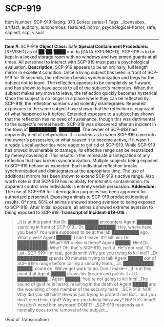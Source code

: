 # SCP-919
Item Number: SCP-919
Rating: 370
Series: series-1
Tags: _licensebox, artifact, auditory, autonomous, featured, horror, psychological-horror, safe, sapient, scp, visual

---

**Item #:** SCP-919
**Object Class:** Safe
**Special Containment Procedures:** [REVISED] as of ██/██/████ due to [DATA EXPUNGED]. SCP-919 is to be kept in a locked storage room with no windows and two armed guards at all times. All personnel to interact with SCP-919 must pass a psychological evaluation.
**Description:** SCP-919 appears to be an ordinary, full length mirror in excellent condition.
Once a living subject has been in front of SCP-919 for 15 seconds, the reflection breaks synchronization and begs for the subject not to leave. The reflection appears to be completely self-aware, and has shown to have access to all of the subject's memories. When the subject makes any move to leave, the reflection quickly becomes hysterical. Once the subject is no longer in a place where they can be reflected by SCP-919, the reflection screams and violently disintegrates. Repeated exposures to the same subject have shown that the reflection is cognizant of what happened to it before. Extended exposure to a subject has shown that the reflection has no need of sustenance, though this was detrimental to the subject's mental health.
SCP-919 was discovered after an incident in the town of █████████, ███████. The owner of SCP-919 had apparently died of dehydration. It is unclear as to when SCP-919 came into the owner's possession, or what caused it to become active, if it wasn't already. Local authorities were eager to get rid of SCP-919.
While SCP-919 has proved invulnerable to damage, its effective range can be neutralized by merely covering it. This results in the immediate disintegration of any reflection that has broken synchronization.
Multiple subjects being exposed to SCP-919 behave as expected. Each individual reflection breaks synchronization and disintegrates at the appropriate time. The use of additional mirrors has been shown to extend SCP-919's active range.
Also worth note is that SCP-919 has no ability for memetic contamination. Its apparent control over individuals is entirely verbal persuasion.
**Addendum:**
The use of SCP-919 for interrogation purposes has been approved for authorized personnel.
Exposing animals to SCP-919 produced identical results. Of note, 68% of animals showed strong aversion to being exposed to SCP-919. After initial exposure, all animals showed extreme aversion to being exposed to SCP-919.
**Transcript of Incident-919-016** :
> <Begin Log>
> _It is at this point that Dr. ██████████ encounters Agent █████ standing in front of SCP-919._
> Dr. ██████████: Hey, where have you been? You were supposed to be at the lab █████████ ago. What gives?
> Agent █████: I can't leave. It'll kill him.
> Dr. ██████████: What? Who else is there?
> Agent █████: Him!
> Dr. ██████████: Who? Oh, that's SCP-919, isn't it. He's not real. It's just-
> SCP-919: I'm real, goddamnit! Why are you trying to kill me!?
> _Dr. ██████████ spends 20 minutes trying to talk Agent █████ out of SCP-919's range before calling a security team._
> Dr. ██████████: █████, come on. We've got work to do. Don't make—
> _It is at this point that Agent █████ draws his firearm and points it at Dr. ██████████._
> Agent █████: You're not going to kill him!
> _The sound of gunfire is heard, resulting in the death of Agent █████ and the wounding of one member of the security team._
> SCP-919: NO!! Why did you kill him!? He was just trying to protect me! But… but you don't need him, right? Why are you taking him away? No! He's dead! You don't need him anymore! DON'T!!
> _SCP-919 responds as it normally does to the removal of the subject._
> <End Log>
(End of Transcription)